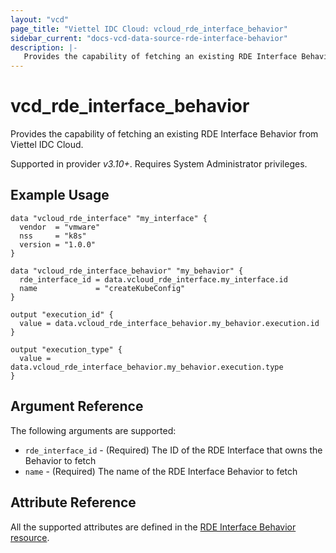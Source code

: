 ```yaml
---
layout: "vcd"
page_title: "Viettel IDC Cloud: vcloud_rde_interface_behavior"
sidebar_current: "docs-vcd-data-source-rde-interface-behavior"
description: |-
   Provides the capability of fetching an existing RDE Interface Behavior from Viettel IDC Cloud.
---
```


# vcd\_rde\_interface\_behavior

Provides the capability of fetching an existing RDE Interface Behavior from Viettel IDC Cloud.

Supported in provider *v3.10+*. Requires System Administrator privileges.

## Example Usage

```hcl
data "vcloud_rde_interface" "my_interface" {
  vendor  = "vmware"
  nss     = "k8s"
  version = "1.0.0"
}

data "vcloud_rde_interface_behavior" "my_behavior" {
  rde_interface_id = data.vcloud_rde_interface.my_interface.id
  name             = "createKubeConfig"
}

output "execution_id" {
  value = data.vcloud_rde_interface_behavior.my_behavior.execution.id
}

output "execution_type" {
  value = data.vcloud_rde_interface_behavior.my_behavior.execution.type
}
```

## Argument Reference

The following arguments are supported:

* `rde_interface_id` - (Required) The ID of the RDE Interface that owns the Behavior to fetch
* `name` - (Required) The name of the RDE Interface Behavior to fetch

## Attribute Reference

All the supported attributes are defined in the
[RDE Interface Behavior resource](/providers/vmware/vcd/latest/docs/resources/rde_interface_behavior#argument-reference).
